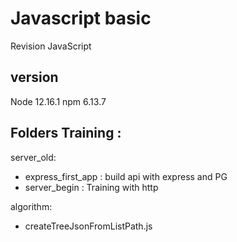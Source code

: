 # Javascript basic

Revision JavaScript

## version

Node 12.16.1
npm 6.13.7

## Folders Training :

server_old:

- express_first_app : build api with express and PG
- server_begin : Training with http

algorithm:

- createTreeJsonFromListPath.js
